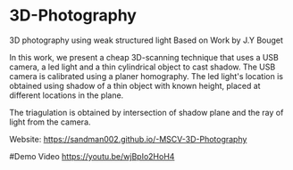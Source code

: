 # 3D-Photography
3D photography using weak structured light
Based on Work by J.Y Bouget

In this work, we present a cheap 3D-scanning technique that uses a USB camera, a led light and a thin cylindrical object to cast shadow.
The USB camera is calibrated using a planer homography. The led light's location is obtained using shadow of a thin object with known height, placed at different locations in the plane.

The triagulation is obtained by intersection of shadow plane and the ray of light from the camera.

Website:
https://sandman002.github.io/-MSCV-3D-Photography

#Demo Video
https://youtu.be/wjBpIo2HoH4
